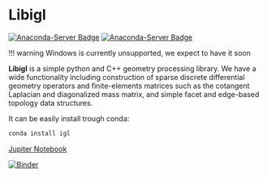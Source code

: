 Libigl
======

[![Anaconda-Server Badge](https://anaconda.org/conda-forge/igl/badges/downloads.svg)](https://anaconda.org/conda-forge/igl)
[![Anaconda-Server Badge](https://anaconda.org/conda-forge/igl/badges/installer/conda.svg)](https://conda.anaconda.org/conda-forge)

!!! warning
	Windows is currently unsupported, we expect to have it soon

**Libigl** is a simple python and C++ geometry processing library. We have a wide functionality including construction of sparse discrete differential geometry operators and finite-elements matrices such as the cotangent Laplacian and diagonalized mass matrix, and simple facet and edge-based topology data structures.

It can be easily install trough conda:
```bash
conda install igl
```

[Jupiter Notebook](https://github.com/geometryprocessing/libigl-python-bindings/blob/master/tutorial/tutorials.ipynb)

[![Binder](https://mybinder.org/badge_logo.svg)](https://mybinder.org/v2/gh/geometryprocessing/libigl-python-bindings/master?filepath=tutorial%2Ftutorials.ipynb)